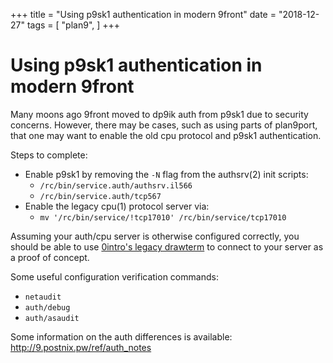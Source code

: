 +++
title = "Using p9sk1 authentication in modern 9front"
date = "2018-12-27"
tags = [
	"plan9",
]
+++

# Using p9sk1 authentication in modern 9front

Many moons ago 9front moved to dp9ik auth from p9sk1 due to security concerns. However, there may be cases, such as using parts of plan9port, that one may want to enable the old cpu protocol and p9sk1 authentication.

Steps to complete:

- Enable p9sk1 by removing the `-N` flag from the authsrv(2) init scripts:
	- `/rc/bin/service.auth/authsrv.il566`
	- `/rc/bin/service.auth/tcp567`
- Enable the legacy cpu(1) protocol server via:
	- `mv '/rc/bin/service/!tcp17010' /rc/bin/service/tcp17010`

Assuming your auth/cpu server is otherwise configured correctly, you should be able to use [0intro's legacy drawterm](https://github.com/0intro/drawterm) to connect to your server as a proof of concept. 

Some useful configuration verification commands:

- `netaudit`
- `auth/debug`
- `auth/asaudit`

Some information on the auth differences is available: <http://9.postnix.pw/ref/auth_notes>

